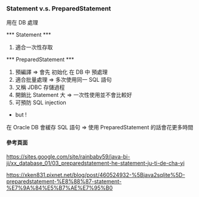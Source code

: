 ### Statement v.s. PreparedStatement ###

用在 DB 處理

*** Statement ***

1. 適合一次性存取

*** PreparedStatement ***

1. 預編譯 => 會先 初始化 在 DB 中 預處理
2. 適合批量處理 => 多次使用同一 SQL 語句
3. 又稱 JDBC 存儲過程
4. 開銷比 Statement 大 => 一次性使用並不會比較好
5. 可預防 SQL injection	

* but ! 

在 Oracle DB 會緩存 SQL 語句 
=> 使用 PreparedStatement 的話會花更多時間

#### 參考頁面 ####

https://sites.google.com/site/rainbaby59/java-bi-ji/xx_database_01/03_preparedstatement-he-statement-ju-ti-de-cha-yi

https://xken831.pixnet.net/blog/post/460524932-%5Bjava2sqlite%5D-preparedstatement-%E8%88%87-statement-%E7%9A%84%E5%B7%AE%E7%95%B0